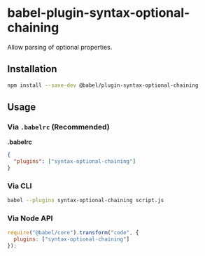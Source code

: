 # babel-plugin-syntax-optional-chaining

Allow parsing of optional properties.

## Installation

```sh
npm install --save-dev @babel/plugin-syntax-optional-chaining
```

## Usage

### Via `.babelrc` (Recommended)

**.babelrc**

```json
{
  "plugins": ["syntax-optional-chaining"]
}
```

### Via CLI

```sh
babel --plugins syntax-optional-chaining script.js
```

### Via Node API

```javascript
require("@babel/core").transform("code", {
  plugins: ["syntax-optional-chaining"]
});
```
